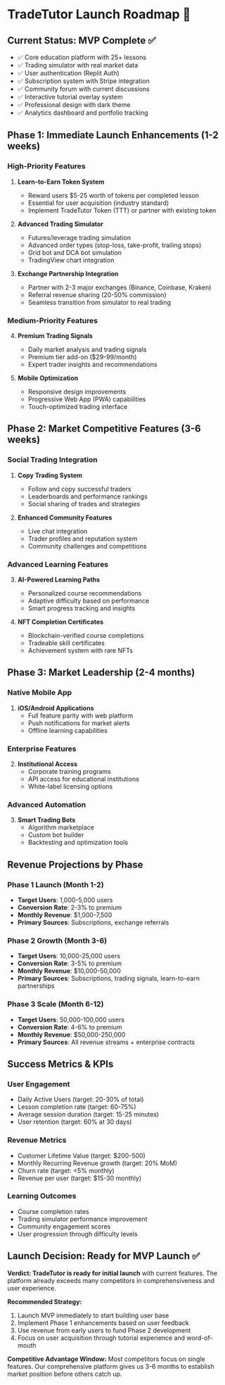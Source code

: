 # TradeTutor Launch Roadmap 🚀

## Current Status: MVP Complete ✅
- ✅ Core education platform with 25+ lessons
- ✅ Trading simulator with real market data  
- ✅ User authentication (Replit Auth)
- ✅ Subscription system with Stripe integration
- ✅ Community forum with current discussions
- ✅ Interactive tutorial overlay system
- ✅ Professional design with dark theme
- ✅ Analytics dashboard and portfolio tracking

## Phase 1: Immediate Launch Enhancements (1-2 weeks)

### High-Priority Features
1. **Learn-to-Earn Token System**
   - Reward users $5-25 worth of tokens per completed lesson
   - Essential for user acquisition (industry standard)
   - Implement TradeTutor Token (TTT) or partner with existing token

2. **Advanced Trading Simulator**
   - Futures/leverage trading simulation
   - Advanced order types (stop-loss, take-profit, trailing stops)
   - Grid bot and DCA bot simulation
   - TradingView chart integration

3. **Exchange Partnership Integration**
   - Partner with 2-3 major exchanges (Binance, Coinbase, Kraken)
   - Referral revenue sharing (20-50% commission)
   - Seamless transition from simulator to real trading

### Medium-Priority Features
4. **Premium Trading Signals**
   - Daily market analysis and trading signals
   - Premium tier add-on ($29-99/month)
   - Expert trader insights and recommendations

5. **Mobile Optimization**
   - Responsive design improvements
   - Progressive Web App (PWA) capabilities
   - Touch-optimized trading interface

## Phase 2: Market Competitive Features (3-6 weeks)

### Social Trading Integration
1. **Copy Trading System**
   - Follow and copy successful traders
   - Leaderboards and performance rankings
   - Social sharing of trades and strategies

2. **Enhanced Community Features**
   - Live chat integration
   - Trader profiles and reputation system
   - Community challenges and competitions

### Advanced Learning Features
3. **AI-Powered Learning Paths**
   - Personalized course recommendations
   - Adaptive difficulty based on performance
   - Smart progress tracking and insights

4. **NFT Completion Certificates**
   - Blockchain-verified course completions
   - Tradeable skill certificates
   - Achievement system with rare NFTs

## Phase 3: Market Leadership (2-4 months)

### Native Mobile App
1. **iOS/Android Applications**
   - Full feature parity with web platform
   - Push notifications for market alerts
   - Offline learning capabilities

### Enterprise Features
2. **Institutional Access**
   - Corporate training programs
   - API access for educational institutions
   - White-label licensing options

### Advanced Automation
3. **Smart Trading Bots**
   - Algorithm marketplace
   - Custom bot builder
   - Backtesting and optimization tools

## Revenue Projections by Phase

### Phase 1 Launch (Month 1-2)
- **Target Users**: 1,000-5,000 users
- **Conversion Rate**: 2-3% to premium
- **Monthly Revenue**: $1,000-7,500
- **Primary Sources**: Subscriptions, exchange referrals

### Phase 2 Growth (Month 3-6)
- **Target Users**: 10,000-25,000 users
- **Conversion Rate**: 3-5% to premium
- **Monthly Revenue**: $10,000-50,000
- **Primary Sources**: Subscriptions, trading signals, learn-to-earn partnerships

### Phase 3 Scale (Month 6-12)
- **Target Users**: 50,000-100,000 users
- **Conversion Rate**: 4-6% to premium
- **Monthly Revenue**: $50,000-250,000
- **Primary Sources**: All revenue streams + enterprise contracts

## Success Metrics & KPIs

### User Engagement
- Daily Active Users (target: 20-30% of total)
- Lesson completion rate (target: 60-75%)
- Average session duration (target: 15-25 minutes)
- User retention (target: 60% at 30 days)

### Revenue Metrics
- Customer Lifetime Value (target: $200-500)
- Monthly Recurring Revenue growth (target: 20% MoM)
- Churn rate (target: <5% monthly)
- Revenue per user (target: $15-30 monthly)

### Learning Outcomes
- Course completion rates
- Trading simulator performance improvement
- Community engagement scores
- User progression through difficulty levels

## Launch Decision: Ready for MVP Launch ✅

**Verdict: TradeTutor is ready for initial launch** with current features. The platform already exceeds many competitors in comprehensiveness and user experience.

**Recommended Strategy:**
1. Launch MVP immediately to start building user base
2. Implement Phase 1 enhancements based on user feedback
3. Use revenue from early users to fund Phase 2 development
4. Focus on user acquisition through tutorial experience and word-of-mouth

**Competitive Advantage Window:**
Most competitors focus on single features. Our comprehensive platform gives us 3-6 months to establish market position before others catch up.